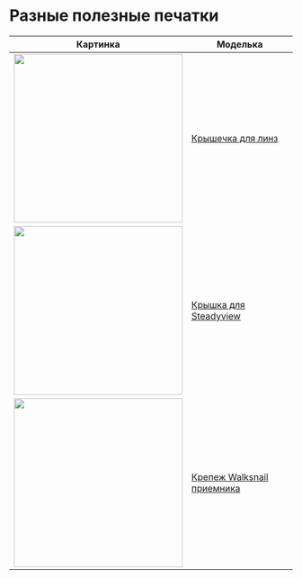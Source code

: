 # Разные полезные печатки

| Картинка | Моделька |
| --- | --- |
| <img src="https://cdn.thingiverse.com/assets/5e/c4/ef/5f/da/featured_preview_a0a020d7-fb1e-4ccc-8319-7d92ce95a6a4.jpeg" width="300"> | [Крышечка для линз](https://www.thingiverse.com/thing:5875740) |
| <img src="https://media.printables.com/media/prints/363676/images/3075237_0002d511-3ebc-48fd-9763-08383a011c5e/thumbs/inside/1920x1440/jpg/img_0783.webp" width="300"> | [Крышка для Steadyview](https://www.printables.com/model/363676-analog-steadyview-cover-hdzero-goggle#preview) |
| <img src="https://cdn.thingiverse.com/assets/49/ba/3a/e7/df/featured_preview_da313612-285e-4adb-8b58-566115cd0694.jpg" width="300"> | [Крепеж Walksnail приемника](https://www.thingiverse.com/thing:5764848)
